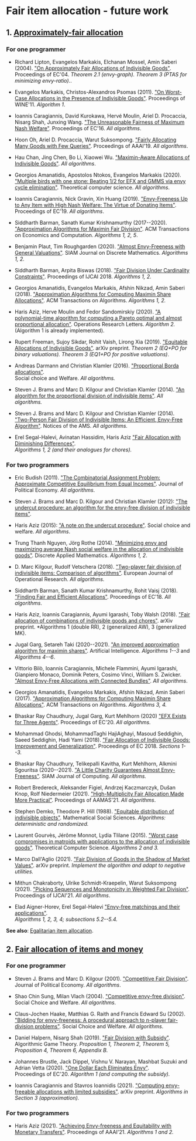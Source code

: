 # Fair item allocation - future work

## 1. [Approximately-fair allocation](https://en.wikipedia.org/wiki/Envy-free_item_allocation)

### For one programmer

* Richard Lipton, Evangelos Markakis, Elchanan Mossel, Amin Saberi (2004).
["On Approximately Fair Allocations of Indivisible Goods"](https://dl.acm.org/doi/pdf/10.1145/988772.988792). 
Proceedings of EC'04.  *Theorem 2.1 (envy-graph). Theorem 3 (PTAS for minimizing envy-ratio).*.

* Evangelos Markakis, Christos-Alexandros Psomas (2011).
["On Worst-Case Allocations in the Presence of Indivisible Goods"](https://link.springer.com/chapter/10.1007/978-3-642-25510-6_24).
Proceedings of WINE'11. *Algorithm 1*.

* Ioannis Caragiannis, David Kurokawa, Hervé Moulin, Ariel D. Procaccia, Nisarg Shah, Junxing Wang.
["The Unreasonable Fairness of Maximum Nash Welfare"](http://eprints.gla.ac.uk/123283/1/123283.pdf).
Proceedings of EC'16. *All algorithms*.

* Hoon Oh, Ariel D. Procaccia, Warut Suksompong. 
["Fairly Allocating Many Goods with Few Queries"](https://doi.org/10.1609%2Faaai.v33i01.33012141).
Proceedings of AAAI'19. *All algorithms*.

* Hau Chan, Jing Chen, Bo Li, Xiaowei Wu.
["Maximin-Aware Allocations of Indivisible Goods"](https://arxiv.org/abs/1905.09969).
*All algorithms*.

* Georgios Amanatidis,  Apostolos Ntokos, Evangelos Markakis (2020).
["Multiple birds with one stone: Beating 1/2 for EFX and GMMS via envy cycle elimination"](https://doi.org/10.1016%2Fj.tcs.2020.07.006).
Theoretical computer science. *All algorithms*.

* Ioannis Caragiannis, Nick Gravin, Xin Huang (2019).
["Envy-Freeness Up to Any Item with High Nash Welfare: The Virtue of Donating Items"](https://arxiv.org/abs/1902.04319).
Proceedings of EC'19. *All algorithms*.

* Siddharth Barman, Sanath Kumar Krishnamurthy (2017--2020). 
["Approximation Algorithms for Maximin Fair Division"](https://dl.acm.org/doi/abs/10.1145/3381525). 
ACM Transactions on Economics and Computation.  *Algorithms 1, 2, 5*.

* Benjamin Plaut, Tim Roughgarden (2020).
["Almost Envy-Freeness with General Valuations"](https://dl.acm.org/doi/abs/10.1145/3140756).
SIAM Journal on Discrete Mathematics.  *Algorithms 1, 2.*

* Siddharth Barman, Arpita Biswas (2018).
["Fair Division Under Cardinality Constraints"](https://arxiv.org/abs/1804.09521).
Proceedings of IJCAI 2018.    *Algorithms 1, 2.*

* Georgios Amanatidis, Evangelos Markakis, Afshin Nikzad, Amin Saberi (2018).
["Approximation Algorithms for Computing Maximin Share Allocations"](https://arxiv.org/abs/1503.00941).
ACM Transactions on Algorithms.   *Algorithms 1, 2.*

* Haris Aziz, Herve Moulin and Fedor Sandomirskiy (2020).
["A polynomial-time algorithm for computing a Pareto optimal and almost proportional allocation"](https://www.sciencedirect.com/science/article/pii/S0167637720301024).
Operations Research Letters. *Algorithm 2.* (Algorithm 1 is already implemented).

* Rupert Freeman, Sujoy Sikdar, Rohit Vaish, Lirong Xia (2019).
["Equitable Allocations of Indivisible Goods"](https://arxiv.org/abs/1905.10656).
arXiv preprint. *Theorem 2 (EQ+PO for binary valuations). Theorem 3 (EQ1+PO for positive valuations)*.

* Andreas Darmann and Christian Klamler (2016).
["Proportional Borda allocations"](https://link.springer.com/article/10.1007/s00355-016-0982-z).   
Social choice and Welfare. *All algorithms.*

* Steven J. Brams and Marc D. Kilgour and Christian Klamler (2014).
["An algorithm for the proportional division of indivisible items"](https://mpra.ub.uni-muenchen.de/56587/).
*All algorithms.*

* Steven J. Brams and Marc D. Kilgour and Christian Klamler (2014).
["Two-Person Fair Division of Indivisible Items: An Efficient, Envy-Free Algorithm"](https://www.ams.org/journals/notices/201402/rnoti-p130.pdf/).
Notices of the AMS. *All algorithms.*

* Erel Segal-Halevi, Avinatan Hassidim, Haris Aziz
["Fair Allocation with Diminishing Differences"](https://www.jair.org/index.php/jair/article/view/11994).   
*Algorithms 1, 2 (and their analogues for chores).*

### For two programmers

* Eric Budish (2011). 
["The Combinatorial Assignment Problem: Approximate Competitive Equilibrium from Equal Incomes"](https://doi.org/10.1086%2F664613).
Journal of Political Economy. *All algorithms*.

* Steven J. Brams and Marc D. Kilgour and Christian Klamler (2012): ["The undercut procedure: an algorithm for the envy-free division of indivisible items"](https://link.springer.com/article/10.1007/s00355-011-0599-1).
* Haris Aziz (2015): ["A note on the undercut procedure"](https://link.springer.com/article/10.1007/s00355-015-0877-4).
Social choice and welfare. *All algorithms*.

* Trung Thanh Nguyen, Jörg Rothe (2014).
[ "Minimizing envy and maximizing average Nash social welfare in the allocation of indivisible goods"](https://doi.org/10.1137%2F0117039).
Discrete Applied Mathematics.  *Algorithms 1, 2*.

* D. Marc Kilgour, Rudolf Vetschera (2018).
["Two-player fair division of indivisible items: Comparison of algorithms"](https://www.sciencedirect.com/science/article/pii/S0377221718304764). 
European Journal of Operational Research. *All algorithms.* 

* Siddharth Barman, Sanath Kumar Krishnamurthy, Rohit Vaisj (2018). 
["Finding Fair and Efficient Allocations"](https://dl.acm.org/doi/abs/10.1145/3219166.3219176). 
Proceedings of EC'18.  *All algorithms*.

* Haris Aziz, Ioannis Caragiannis, Ayumi Igarashi, Toby Walsh (2018).
["Fair allocation of combinations of indivisible goods and chores"](https://arxiv.org/abs/1807.10684).
arXiv preprint. *Algorithms 1 (double RR), 2 (generalized AW), 3 (generalized MK).

* Jugal Garg, Setareh Taki (2020--2021). 
["An improved approximation algorithm for maximin shares"](https://www.sciencedirect.com/science/article/pii/S0004370221000989). Artificial Intelligence.  *Algorithms 1--3* and *Algorithms 4--6*.

*  Vittorio Bilò, Ioannis Caragiannis, Michele Flammini, Ayumi Igarashi, Gianpiero Monaco, Dominik Peters, Cosimo Vinci, William S. Zwicker.
["Almost Envy-Free Allocations with Connected Bundles"](https://arxiv.org/abs/1808.09406).
*All algorithms*.

* Georgios Amanatidis, Evangelos Markakis, Afshin Nikzad, Amin Saberi (2017).
["Approximation Algorithms for Computing Maximin Share Allocations"](https://arxiv.org/abs/1503.00941).
ACM Transactions on Algorithms.  *Algorithms 3, 4.*

* Bhaskar Ray Chaudhury, Jugal Garg, Kurt Mehlhorn (2020)
["EFX Exists for Three Agents"](https://arxiv.org/abs/2002.05119).
Proceedings of EC'20.  *All algorithms.*

* Mohammad Ghodsi, MohammadTaghi HajiAghayi, Masoud Seddighin, Saeed Seddighin, Hadi Yami (2018).
["Fair Allocation of Indivisible Goods: Improvement and Generalization"](https://arxiv.org/abs/1704.00222).
Proceedings of EC 2018.   *Sections 1--3.*

* Bhaskar Ray Chaudhury, Telikepalli Kavitha, Kurt Mehlhorn, Alkmini Sgouritsa (2020--2021).
["A Little Charity Guarantees Almost Envy-Freeness"](https://epubs.siam.org/doi/abs/10.1137/20M1359134).
SIAM Journal of Computing.  *All algorithms.*

* Robert Bredereck, Aleksander Figiel, Andrzej Kaczmarczyk, Dušan Knop, Rolf Niedermeier (2021).
["High-Multiplicity Fair Allocation Made More Practical"](https://dl.acm.org/doi/abs/10.5555/3463952.3463988).
Proceedings of AAMAS'21. *All algorithms*.

* Stephen Demko, Theodore P. Hill (1988).
["Equitable distribution of indivisible objects"](https://www.sciencedirect.com/science/article/abs/pii/0165489688900479).
Mathematical Social Sciences. *Algorithms: deterministic and randomized.*

* Laurent Gourvès, Jérôme Monnot, Lydia Tlilane (2015).
["Worst case compromises in matroids with applications to the allocation of indivisible goods"](https://www.sciencedirect.com/science/article/pii/S0304397515003722#br0150).
Theoretical Computer Science. *Algorithms 2 and 3.*

* Marco Dall'Aglio (2021).
["Fair Division of Goods in the Shadow of Market Values"](https://arxiv.org/abs/1910.01615).
arXiv preprint. *Implement the algorithm and adapt to negative utilities.*

* Mithun Chakraborty, Ulrike Schmidt-Kraepelin, Warut Suksompong (2021).
["Picking Sequences and Monotonicity in Weighted Fair Division"](https://arxiv.org/abs/2104.14347).
Proceedings of IJCAI'21. *All algorithms*.

* Elad Aigner-Horev, Erel Segal-Halevi
["Envy-free matchings and their applications"](https://arxiv.org/abs/1901.09527).   
*Algorithms 1, 2, 3, 4; subsections 5.2--5.4.*

**See also**: [Egalitarian item allocation](https://en.wikipedia.org/wiki/Egalitarian_item_allocation).


## 2. [Fair allocation of items and money](https://en.wikipedia.org/wiki/Fair_allocation_of_items_and_money)

### For one programmer

* Steven J. Brams and Marc D. Kilgour (2001).
["Competitive Fair Division"](https://doi.org/10.1086%2F319550).
Journal of Political Economy. *All algorithms*.

* Shao Chin Sung, Milan Vlach (2004). 
["Competitive envy-free division"](https://doi.org/10.1007%2Fs00355-003-0240-z).
Social Choice and Welfare. *All algorithms*.

* Claus-Jochen Haake, Matthias G. Raith and Francis Edward Su (2002).
["Bidding for envy-freeness: A procedural approach to n-player fair-division problems"](https://doi.org/10.1007%2Fs003550100149).
Social Choice and Welfare. *All algorithms*.

* Daniel Halpern, Nisarg Shah (2019).
["Fair Division with Subsidy"](https://link.springer.com/chapter/10.1007/978-3-030-30473-7_25).
Algorithmic Game Theory. *Proposition 1, Theorem 2, Theorem 5, Proposition 4, Theorem 6, Appendix B.*

* Johannes Brustle, Jack Dippel, Vishnu V. Narayan, Mashbat Suzuki and Adrian Vetta (2020).
["One Dollar Each Eliminates Envy"](https://doi.org/10.1145/3391403.3399447).   
Proceedings of EC'20. *Algorithm 1 (and computing the subsidy).*

* Ioannis Caragiannis and Stavros Ioannidis (2021). ["Computing envy-freeable allocations with limited subsidies"](https://arxiv.org/abs/2002.02789). 
arXiv preprint. *Algorithms in Section 3 (approximation).* 

### For two programmers

* Haris Aziz (2021). ["Achieving Envy-freeness and Equitability with Monetary Transfers"](https://ojs.aaai.org/index.php/AAAI/article/view/16645). 
Proceedings of AAAI'21. *Algorithms 1 and 2.*

